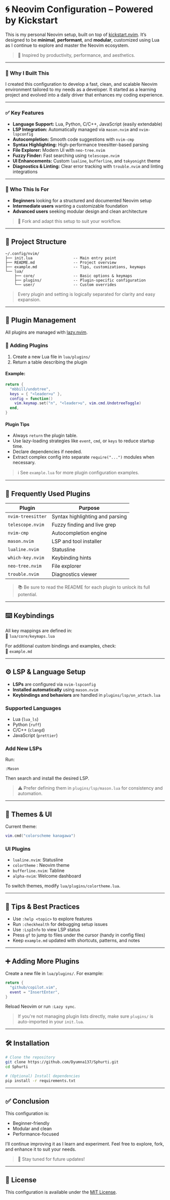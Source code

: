 
# 🌀 Neovim Configuration – Powered by Kickstart

This is my personal Neovim setup, built on top of [kickstart.nvim](https://github.com/nvim-lua/kickstart.nvim). It’s designed to be **minimal**, **performant**, and **modular**, customized using Lua as I continue to explore and master the Neovim ecosystem.

> 🌱 Inspired by productivity, performance, and aesthetics.

---

### 🚀 Why I Built This

I created this configuration to develop a fast, clean, and scalable Neovim environment tailored to my needs as a developer. It started as a learning project and evolved into a daily driver that enhances my coding experience.

---

### ✅ Key Features

- **Language Support:** Lua, Python, C/C++, JavaScript (easily extendable)
- **LSP Integration:** Automatically managed via `mason.nvim` and `nvim-lspconfig`
- **Autocompletion:** Smooth code suggestions with `nvim-cmp`
- **Syntax Highlighting:** High-performance treesitter-based parsing
- **File Explorer:** Modern UI with `neo-tree.nvim`
- **Fuzzy Finder:** Fast searching using `telescope.nvim`
- **UI Enhancements:** Custom `lualine`, `bufferline`, and `tokyonight` theme
- **Diagnostics & Linting:** Clear error tracking with `trouble.nvim` and linting integrations
    

---

### 👤 Who This Is For

- **Beginners** looking for a structured and documented Neovim setup
- **Intermediate users** wanting a customizable foundation
- **Advanced users** seeking modular design and clean architecture

> 🔧 Fork and adapt this setup to suit your workflow.

---

## 📁 Project Structure

```
~/.config/nvim/
├── init.lua                  -- Main entry point
├── README.md                 -- Project overview
├── example.md                -- Tips, customizations, keymaps
└── lua/
    ├── core/                 -- Basic options & keymaps
    ├── plugins/              -- Plugin-specific configuration
    └── user/                 -- Custom overrides
```

> Every plugin and setting is logically separated for clarity and easy expansion.

---

## 🧩 Plugin Management

All plugins are managed with [lazy.nvim](https://github.com/folke/lazy.nvim).

### 🔌 Adding Plugins

1. Create a new Lua file in `lua/plugins/`
2. Return a table describing the plugin

#### Example:

```lua
return {
  "mbbill/undotree",
  keys = { "<leader>u" },
  config = function()
    vim.keymap.set("n", "<leader>u", vim.cmd.UndotreeToggle)
  end,
}
```

#### Plugin Tips

- Always `return` the plugin table.
- Use lazy-loading strategies like `event`, `cmd`, or `keys` to reduce startup time.
- Declare dependencies if needed.
- Extract complex config into separate `require("...")` modules when necessary.

> ℹ️ See `example.lua` for more plugin configuration examples.

---

## 🌟 Frequently Used Plugins

|Plugin|Purpose|
|---|---|
|`nvim-treesitter`|Syntax highlighting and parsing|
|`telescope.nvim`|Fuzzy finding and live grep|
|`nvim-cmp`|Autocompletion engine|
|`mason.nvim`|LSP and tool installer|
|`lualine.nvim`|Statusline|
|`which-key.nvim`|Keybinding hints|
|`neo-tree.nvim`|File explorer|
|`trouble.nvim`|Diagnostics viewer|

> 📚 Be sure to read the README for each plugin to unlock its full potential.

---

## ⌨️ Keybindings

All key mappings are defined in:  
📄 `lua/core/keymaps.lua`

For additional custom bindings and examples, check:  
📄 `example.md`

---

## ⚙️ LSP & Language Setup

- **LSPs** are configured via `nvim-lspconfig`
- **Installed automatically** using `mason.nvim`
- **Keybindings and behaviors** are handled in `plugins/lsp/on_attach.lua`

### Supported Languages

- Lua (`lua_ls`)
- Python (`ruff`)
- C/C++ (`clangd`)
- JavaScript (`prettier`)

### Add New LSPs

Run:

```vim
:Mason
```

Then search and install the desired LSP.

> ⚠️ Prefer defining them in `plugins/lsp/mason.lua` for consistency and automation.

---

## 🎨 Themes & UI

Current theme:

```lua
vim.cmd("colorscheme kanagawa")
```

### UI Plugins

- `lualine.nvim`: Statusline
- `colortheme` : Neovim theme
- `bufferline.nvim`: Tabline
- `alpha-nvim`: Welcome dashboard

To switch themes, modify `lua/plugins/colortheme.lua`.

---

## 🧠 Tips & Best Practices

- Use `:help <topic>` to explore features
- Run `:checkhealth` for debugging setup issues
- Use `:LspInfo` to view LSP status
- Press `gf` to jump to files under the cursor (handy in config files)
- Keep `example.md` updated with shortcuts, patterns, and notes

---

## ➕ Adding More Plugins

Create a new file in `lua/plugins/`. For example:

```lua
return {
  "github/copilot.vim",
  event = "InsertEnter",
}
```

Reload Neovim or run `:Lazy sync`.

> If you're not managing plugin lists directly, make sure `plugins/` is auto-imported in your `init.lua`.

---

## 🛠 Installation

```bash
# Clone the repository
git clone https://github.com/Dyumna137/Sphurti.git
cd Sphurti 

# (Optional) Install dependencies
pip install -r requirements.txt
```

---

## ✅ Conclusion

This configuration is:

- Beginner-friendly
- Modular and clean
- Performance-focused

I’ll continue improving it as I learn and experiment. Feel free to explore, fork, and enhance it to suit your needs.

> 🚀 Stay tuned for future updates!

---

## 📝 License

This configuration is available under the [MIT License](https://github.com/Dyumna137/Sphruti/blob/main/LICENSE.md).

